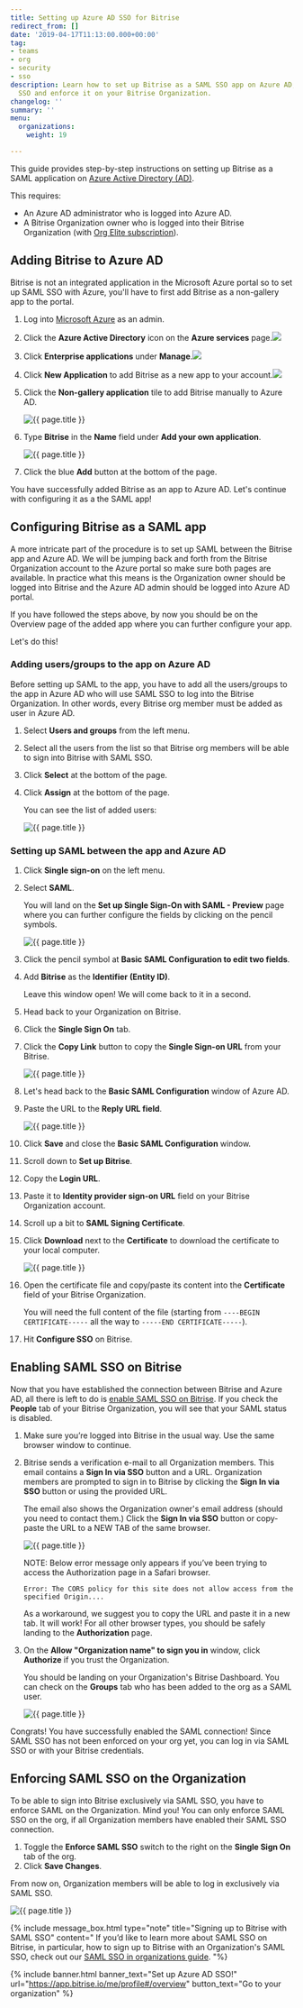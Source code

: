 ```yaml
---
title: Setting up Azure AD SSO for Bitrise
redirect_from: []
date: '2019-04-17T11:13:00.000+00:00'
tag:
- teams
- org
- security
- sso
description: Learn how to set up Bitrise as a SAML SSO app on Azure AD, enable SAML
  SSO and enforce it on your Bitrise Organization.
changelog: ''
summary: ''
menu:
  organizations:
    weight: 19

---
```

This guide provides step-by-step instructions on setting up Bitrise as a SAML application on [Azure Active Directory (AD)](https://azure.microsoft.com/en-us/).

This requires:

* An Azure AD administrator who is logged into Azure AD.
* A Bitrise Organization owner who is logged into their Bitrise Organization (with [Org Elite subscription](https://www.bitrise.io/pricing/teams)).

## Adding Bitrise to Azure AD

Bitrise is not an integrated application in the Microsoft Azure portal so to set up SAML SSO with Azure, you'll have to first add Bitrise as a non-gallery app to the portal.

1. Log into [Microsoft Azure](https://azure.microsoft.com/en-us/) as an admin.
2. Click the **Azure Active Directory** icon on the **Azure services** page.![](/img/azureactivedirstep2.jpg)
3. Click **Enterprise applications** under **Manage**.![](/img/enterpriseapps.jpg)
4. Click **New Application** to add Bitrise as a new app to your account.![](/img/newapplication-jpg.jpg)
5. Click the **Non-gallery application** tile to add Bitrise manually to Azure AD.

   ![{{ page.title }}](/img/non-gallery-application.jpg)
6. Type **Bitrise** in the **Name** field under **Add your own application**.

   ![{{ page.title }}](/img/bitrise-added-as-an-app.png)
7. Click the blue **Add** button at the bottom of the page.

You have successfully added Bitrise as an app to Azure AD. Let's continue with configuring it as a the SAML app!

## Configuring Bitrise as a SAML app

A more intricate part of the procedure is to set up SAML between the Bitrise app and Azure AD. We will be jumping back and forth from the Bitrise Organization account to the Azure portal so make sure both pages are available. In practice what this means is the Organization owner should be logged into Bitrise and the Azure AD admin should be logged into Azure AD portal.

If you have followed the steps above, by now you should be on the Overview page of the added app where you can further configure your app.

Let's do this!

### Adding users/groups to the app on Azure AD

Before setting up SAML to the app, you have to add all the users/groups to the app in Azure AD who will use SAML SSO to log into the Bitrise Organization. In other words, every Bitrise org member must be added as user in Azure AD.

1. Select **Users and groups** from the left menu.
2. Select all the users from the list so that Bitrise org members will be able to sign into Bitrise with SAML SSO.
3. Click **Select** at the bottom of the page.
4. Click **Assign** at the bottom of the page.

   You can see the list of added users:

   ![{{ page.title }}](/img/added-user.png)

### Setting up SAML between the app and Azure AD

 1. Click **Single sign-on** on the left menu.
 2. Select **SAML**.

    You will land on the **Set up Single Sign-On with SAML - Preview** page where you can further configure the fields by clicking on the pencil symbols.

    ![{{ page.title }}](/img/provide-details_back_to_bitrise-2.jpg)
 3. Click the pencil symbol at **Basic SAML Configuration to edit two fields**.
 4. Add **Bitrise** as the **Identifier (Entity ID)**.

    Leave this window open! We will come back to it in a second.
 5. Head back to your Organization on Bitrise.
 6. Click the **Single Sign On** tab.
 7. Click the **Copy Link** button to copy the **Single Sign-on URL** from your Bitrise.

    ![{{ page.title }}](https://devcenter.bitrise.io/img/sso-saml-page.jpg)
 8. Let's head back to the **Basic SAML Configuration** window of Azure AD.
 9. Paste the URL to the **Reply URL field**.

    ![{{ page.title }}](/img/basic-saml-config.jpg)
10. Click **Save** and close the **Basic SAML Configuration** window.
11. Scroll down to **Set up Bitrise**.
12. Copy the **Login URL**.
13. Paste it to **Identity provider sign-on URL** field on your Bitrise Organization account.
14. Scroll up a bit to **SAML Signing Certificate**.
15. Click **Download** next to the **Certificate** to download the certificate to your local computer.

    ![{{ page.title }}](/img/certificate-azure.jpg)
16. Open the certificate file and copy/paste its content into the **Certificate** field of your Bitrise Organization.

    You will need the full content of the file (starting from   `----BEGIN CERTIFICATE-----` all the way to `-----END CERTIFICATE-----`).
17. Hit **Configure SSO** on Bitrise.

## Enabling SAML SSO on Bitrise

Now that you have established the connection between Bitrise and Azure AD, all there is left to do is [enable SAML SSO on Bitrise](/team-management/organizations/saml-sso-in-organizations/#enabling-saml-sso). If you check the **People** tab of your Bitrise Organization, you will see that your SAML status is disabled.

1. Make sure you’re logged into Bitrise in the usual way. Use the same browser window to continue.
2. Bitrise sends a verification e-mail to all Organization members. This email contains a **Sign In via SSO** button and a URL. Organization members are prompted to sign in to Bitrise by clicking the **Sign In via SSO** button or using the provided URL.

   The email also shows the Organization owner's email address (should you need to contact them.) Click the **Sign In via SSO** button or copy-paste the URL to a NEW TAB of the same browser.

   ![{{ page.title }}](/img/saml-invitation-authentication.jpg)

   NOTE: Below error message only appears if you’ve been trying to access the Authorization page in a Safari browser.

       Error: The CORS policy for this site does not allow access from the specified Origin....

   As a workaround, we suggest you to copy the URL and paste it in a new tab. It will work! For all other browser types, you should be safely landing to the **Authorization** page.
3. On the **Allow "Organization name" to sign you in** window, click **Authorize** if you trust the Organization.

   You should be landing on your Organization's Bitrise Dashboard. You can check on the **Groups** tab who has been added to the org as a SAML user.

   ![{{ page.title }}](/img/gorups-saml.jpg)

Congrats! You have successfully enabled the SAML connection! Since SAML SSO has not been enforced on your org yet, you can log in via SAML SSO or with your Bitrise credentials.

## Enforcing SAML SSO on the Organization

To be able to sign into Bitrise exclusively via SAML SSO, you have to enforce SAML on the Organization. Mind you! You can only enforce SAML SSO on the org, if all Organization members have enabled their SAML SSO connection.

1. Toggle the **Enforce SAML SSO** switch to the right on the **Single Sign On** tab of the org.
2. Click **Save Changes**.

From now on, Organization members will be able to log in exclusively via SAML SSO.

![{{ page.title }}](/img/enforced-saml-sso.jpg)

{% include message_box.html type="note" title="Signing up to Bitrise with SAML SSO" content=" If you’d like to learn more about SAML SSO on Bitrise, in particular, how to sign up to Bitrise with an Organization's SAML SSO, check out our [SAML SSO in organizations guide](/team-management/organizations/saml-sso-in-organizations/#signing-up-to-bitrise-with-saml-sso). "%}

{% include banner.html banner_text="Set up Azure AD SSO!" url="https://app.bitrise.io/me/profile#/overview" button_text="Go to your organization" %}